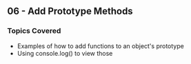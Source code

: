 ## 06 - Add Prototype Methods

### Topics Covered

- Examples of how to add functions to an object's prototype
- Using console.log() to view those
